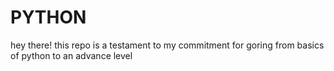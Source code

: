 # PYTHON
hey there! this repo is a testament to my commitment for goring from basics of python to an advance level 
